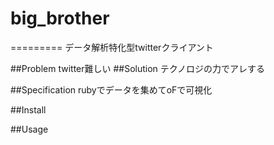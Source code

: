# big_brother
=========
データ解析特化型twitterクライアント

##Problem
twitter難しい
##Solution
テクノロジの力でアレする

##Specification
rubyでデータを集めてoFで可視化

##Install

##Usage


